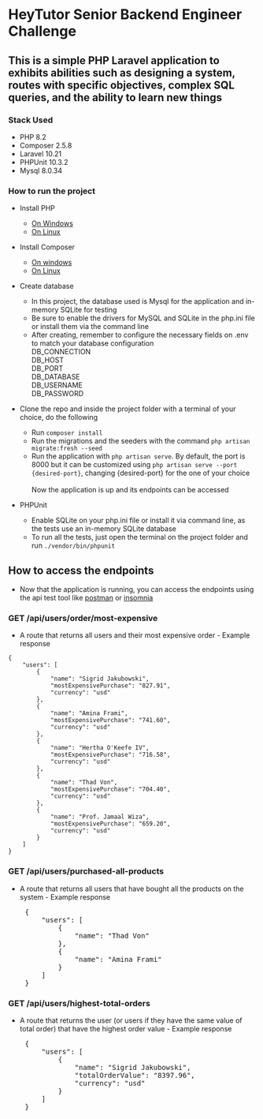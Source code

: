 # HeyTutor Senior Backend Engineer Challenge 

## This is a simple PHP Laravel application to exhibits abilities such as designing a system, routes with specific objectives, complex SQL queries, and the ability to learn new things

 ### Stack Used
- PHP 8.2 <br>
- Composer 2.5.8 <br>
- Laravel 10.21 <br>
- PHPUnit 10.3.2
- Mysql 8.0.34
### How to run the project
- Install PHP <br>
    - [On Windows](https://www.sitepoint.com/how-to-install-php-on-windows/) <br>
    - [On Linux](https://computingforgeeks.com/how-to-install-php-8-2-on-ubuntu/) <br>
- Install Composer <br>
    - [On windows](https://www.javatpoint.com/how-to-install-composer-on-windows#:~:text=Using%20Installer&text=Under%20the%20%22Installation%20%2D%20Windows%22,install%20and%20follow%20the%20instructions.) <br>
    - [On Linux](https://operavps.com/docs/install-php-composer-in-linux/)
- Create database <br>
  - In this project, the database used is Mysql for the application and in-memory SQLite for testing
  - Be sure to enable the drivers for MySQL and SQLite in the php.ini file or install them via the command line
  - After creating, remember to configure the necessary fields on .env to match your database configuration <br>
    DB_CONNECTION <br>
    DB_HOST <br>
    DB_PORT <br>
    DB_DATABASE <br>
    DB_USERNAME <br>
    DB_PASSWORD

- Clone the repo and inside the project folder with a terminal of your choice, do the following
    - Run `composer install`
    - Run the migrations and the seeders with the command `php artisan migrate:fresh --seed`
    - Run the application with `php artisan serve`. By default, the port is 8000 but it can be customized using `php artisan serve --port {desired-port}`, changing  {desired-port} for the one of your choice <br> <br>
Now the application is up and its endpoints can be accessed

- PHPUnit
    - Enable SQLite on your php.ini file or install it via command line, as the tests use an in-memory SQLite database   
    - To run all the tests, just open the terminal on the project folder and run `./vendor/bin/phpunit`

## How to access the endpoints
   - Now that the application is running, you can access the endpoints using the api test tool like [postman](https://www.postman.com/) or [insomnia](https://insomnia.rest/)<br>

### GET /api/users/order/most-expensive
   - A route that returns all users and their most expensive order - Example response
    
    {
    	"users": [
    		{
    			"name": "Sigrid Jakubowski",
    			"mostExpensivePurchase": "827.91",
    			"currency": "usd"
    		},
    		{
    			"name": "Amina Frami",
    			"mostExpensivePurchase": "741.60",
    			"currency": "usd"
    		},
    		{
    			"name": "Hertha O'Keefe IV",
    			"mostExpensivePurchase": "716.58",
    			"currency": "usd"
    		},
    		{
    			"name": "Thad Von",
    			"mostExpensivePurchase": "704.40",
    			"currency": "usd"
    		},
    		{
    			"name": "Prof. Jamaal Wiza",
    			"mostExpensivePurchase": "659.20",
    			"currency": "usd"
    		}
    	]
    }

### GET /api/users/purchased-all-products 
- A route that returns all users that have bought all the products on the system - Example response   
<pre>
    {
        "users": [
            {
                "name": "Thad Von"
            },
            {
                "name": "Amina Frami"
            }
        ]
    }
</pre>
    
### GET /api/users/highest-total-orders
- A route that returns the user (or users if they have the same value of total order) that have the highest order value - Example response   
<pre>
    {
    	"users": [
    		{
    			"name": "Sigrid Jakubowski",
    			"totalOrderValue": "8397.96",
    			"currency": "usd"
    		}
    	]
    }
</pre>

